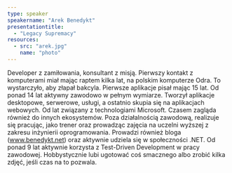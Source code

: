 ```yaml
---
type: speaker
speakername: "Arek Benedykt"
presentationtitle: 
  - "Legacy Supremacy"
resources:
  - src: "arek.jpg"
    name: "photo"
---
```

Developer z zamiłowania, konsultant z misją. Pierwszy kontakt z komputerami miał mając raptem kilka lat, na polskim komputerze Odra. To wystarczyło, aby złapał bakcyla. Pierwsze aplikacje pisał mając 15 lat. Od ponad 14 lat aktywny zawodowo w pełnym wymiarze. Tworzył aplikacje desktopowe, serwerowe, usługi, a ostatnio skupia się na aplikacjach webowych. Od lat związany z technologiami Microsoft. Czasem zagląda również do innych ekosystemów. Poza działalnością zawodową, realizuje się pracując, jako trener oraz prowadząc zajęcia na uczelni wyższej z zakresu inżynierii oprogramowania. Prowadzi również bloga (www.benedykt.net) oraz aktywnie udziela się w społeczności .NET. Od ponad 9 lat aktywnie korzysta z Test-Driven Development w pracy zawodowej. Hobbystycznie lubi ugotować coś smacznego albo zrobić kilka zdjęć, jeśli czas na to pozwala.
